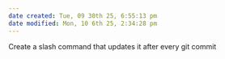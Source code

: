 ```yaml
---
date created: Tue, 09 30th 25, 6:55:13 pm
date modified: Mon, 10 6th 25, 2:34:28 pm
---
```


Create a slash command that updates it after every git commit
